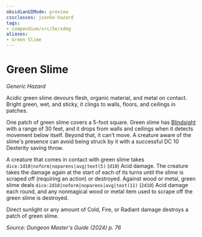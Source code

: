 ```yaml
---
obsidianUIMode: preview
cssclasses: json5e-hazard
tags:
- compendium/src/5e/xdmg
aliases:
- Green Slime
---
```

# Green Slime
*Generic Hazard*  

Acidic green slime devours flesh, organic material, and metal on contact. Bright green, wet, and sticky, it clings to walls, floors, and ceilings in patches.

One patch of green slime covers a 5-foot square. Green slime has [Blindsight](senses.md#Blindsight) with a range of 30 feet, and it drops from walls and ceilings when it detects movement below itself. Beyond that, it can't move. A creature aware of the slime's presence can avoid being struck by it with a successful DC 10 Dexterity saving throw.

A creature that comes in contact with green slime takes `dice:1d10|noform|noparens|avg|text(5)` (`d10`) Acid damage. The creature takes the damage again at the start of each of its turns until the slime is scraped off (requiring an action) or destroyed. Against wood or metal, green slime deals `dice:2d10|noform|noparens|avg|text(11)` (`2d10`) Acid damage each round, and any nonmagical wood or metal item used to scrape off the green slime is destroyed.

Direct sunlight or any amount of Cold, Fire, or Radiant damage destroys a patch of green slime.

*Source: Dungeon Master's Guide (2024) p. 76*